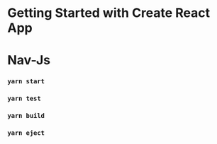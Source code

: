 # Getting Started with Create React App

# Nav-Js

### `yarn start`

### `yarn test`

### `yarn build`

### `yarn eject`
